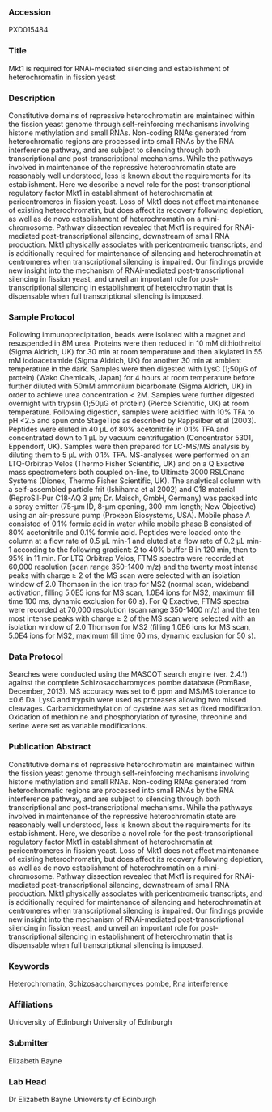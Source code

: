 ### Accession
PXD015484

### Title
Mkt1 is required for RNAi-mediated silencing and establishment of heterochromatin in fission yeast

### Description
Constitutive domains of repressive heterochromatin are maintained within the fission yeast genome through self-reinforcing mechanisms involving histone methylation and small RNAs. Non-coding RNAs generated from heterochromatic regions are processed into small RNAs by the RNA interference pathway, and are subject to silencing through both transcriptional and post-transcriptional mechanisms. While the pathways involved in maintenance of the repressive heterochromatin state are reasonably well understood, less is known about the requirements for its establishment. Here we describe a novel role for the post-transcriptional regulatory factor Mkt1 in establishment of heterochromatin at pericentromeres in fission yeast. Loss of Mkt1 does not affect maintenance of existing heterochromatin, but does affect its recovery following depletion, as well as de novo establishment of heterochromatin on a mini-chromosome. Pathway dissection revealed that Mkt1 is required for RNAi-mediated post-transcriptional silencing, downstream of small RNA production. Mkt1 physically associates with pericentromeric transcripts, and is additionally required for maintenance of silencing and heterochromatin at centromeres when transcriptional silencing is impaired. Our findings provide new insight into the mechanism of RNAi-mediated post-transcriptional silencing in fission yeast, and unveil an important role for post-transcriptional silencing in establishment of heterochromatin that is dispensable when full transcriptional silencing is imposed.

### Sample Protocol
Following immunoprecipitation, beads were isolated with a magnet and resuspended in 8M urea. Proteins were then reduced in 10 mM dithiothreitol (Sigma Aldrich, UK) for 30 min at room temperature and then alkylated in 55 mM iodoacetamide (Sigma Aldrich, UK) for another 30 min at ambient temperature in the dark. Samples were then digested with LysC (1;50µG of protein) (Wako Chemicals, Japan) for 4 hours at room temperature before further diluted with 50mM ammonium bicarbonate (Sigma Aldrich, UK) in order to achieve urea concentration < 2M. Samples were further digested overnight with trypsin (1;50µG of protein) (Pierce Scientific, UK) at room temperature.  Following digestion, samples were acidified with 10% TFA to pH <2.5 and spun onto StageTips as described by Rappsilber et al (2003). Peptides were eluted in 40 μL of 80% acetonitrile in 0.1% TFA and concentrated down to 1 μL by vacuum centrifugation (Concentrator 5301, Eppendorf, UK). Samples were then prepared for LC-MS/MS analysis by diluting them to 5 μL with 0.1% TFA. MS-analyses were performed on an LTQ-Orbitrap Velos (Thermo Fisher Scientific, UK) and on a Q Exactive mass spectrometers both coupled on-line, to Ultimate 3000 RSLCnano Systems (Dionex, Thermo Fisher Scientific, UK). The analytical column with a self-assembled particle frit (Ishihama et al 2002) and C18 material (ReproSil-Pur C18-AQ 3 μm; Dr. Maisch, GmbH, Germany) was packed into a spray emitter (75-μm ID, 8-μm opening, 300-mm length; New Objective) using an air-pressure pump (Proxeon Biosystems, USA). Mobile phase A consisted of 0.1% formic acid in water while mobile phase B consisted of 80% acetonitrile and 0.1% formic acid. Peptides were loaded onto the column at a flow rate of 0.5 μL min-1 and eluted at a flow rate of 0.2 μL min-1 according to the following gradient: 2 to 40% buffer B in 120 min, then to 95% in 11 min. For LTQ Orbitrap Velos, FTMS spectra were recorded at 60,000 resolution (scan range 350-1400 m/z) and the twenty most intense peaks with charge ≥ 2 of the MS scan were selected with an isolation window of 2.0 Thomson in the ion trap for MS2 (normal scan, wideband activation, filling 5.0E5 ions for MS scan, 1.0E4 ions for MS2, maximum fill time 100 ms, dynamic exclusion for 60 s). For Q Exactive, FTMS spectra were recorded at 70,000 resolution (scan range 350-1400 m/z) and the ten most intense peaks with charge ≥ 2 of the MS scan were selected with an isolation window of 2.0 Thomson for MS2 (filling 1.0E6 ions for MS scan, 5.0E4 ions for MS2, maximum fill time 60 ms, dynamic exclusion for 50 s).

### Data Protocol
Searches were conducted using the MASCOT search engine (ver. 2.4.1) against the complete Schizosaccharomyces pombe database (PomBase, December, 2013). MS accuracy was set to 6 ppm and MS/MS tolerance to ±0.6 Da. LysC and trypsin were used as proteases allowing two missed cleavages. Carbamidomethylation of cysteine was set as fixed modification. Oxidation of methionine and phosphorylation of tyrosine, threonine and serine were set as variable modifications.

### Publication Abstract
Constitutive domains of repressive heterochromatin are maintained within the fission yeast genome through self-reinforcing mechanisms involving histone methylation and small RNAs. Non-coding RNAs generated from heterochromatic regions are processed into small RNAs by the RNA interference pathway, and are subject to silencing through both transcriptional and post-transcriptional mechanisms. While the pathways involved in maintenance of the repressive heterochromatin state are reasonably well understood, less is known about the requirements for its establishment. Here, we describe a novel role for the post-transcriptional regulatory factor Mkt1 in establishment of heterochromatin at pericentromeres in fission yeast. Loss of Mkt1 does not affect maintenance of existing heterochromatin, but does affect its recovery following depletion, as well as de novo establishment of heterochromatin on a mini-chromosome. Pathway dissection revealed that Mkt1 is required for RNAi-mediated post-transcriptional silencing, downstream of small RNA production. Mkt1 physically associates with pericentromeric transcripts, and is additionally required for maintenance of silencing and heterochromatin at centromeres when transcriptional silencing is impaired. Our findings provide new insight into the mechanism of RNAi-mediated post-transcriptional silencing in fission yeast, and unveil an important role for post-transcriptional silencing in establishment of heterochromatin that is dispensable when full transcriptional silencing is imposed.

### Keywords
Heterochromatin, Schizosaccharomyces pombe, Rna interference

### Affiliations
Unioversity of Edinburgh
University of Edinburgh

### Submitter
Elizabeth Bayne

### Lab Head
Dr Elizabeth Bayne
Unioversity of Edinburgh


